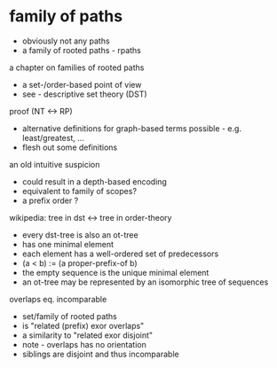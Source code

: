 
# family of paths
- obviously not any paths
- a family of rooted paths - rpaths

a chapter on families of rooted paths
- a set-/order-based point of view
- see - descriptive set theory (DST)

proof (NT <-> RP)
- alternative definitions for graph-based terms
  possible - e.g. least/greatest, ...
- flesh out some definitions

an old intuitive suspicion
- could result in a depth-based encoding
- equivalent to family of scopes?
- a prefix order ?

wikipedia: tree in dst <-> tree in order-theory
- every dst-tree is also an ot-tree
- has one minimal element
- each element has a well-ordered set of predecessors
- (a < b) := (a proper-prefix-of b)
- the empty sequence is the unique minimal element
- an ot-tree may be represented by an isomorphic tree of sequences

overlaps eq. incomparable
- set/family of rooted paths
- is "related (prefix) exor overlaps"
- a similarity to "related exor disjoint"
- note - overlaps has no orientation
- siblings are disjoint and thus incomparable

